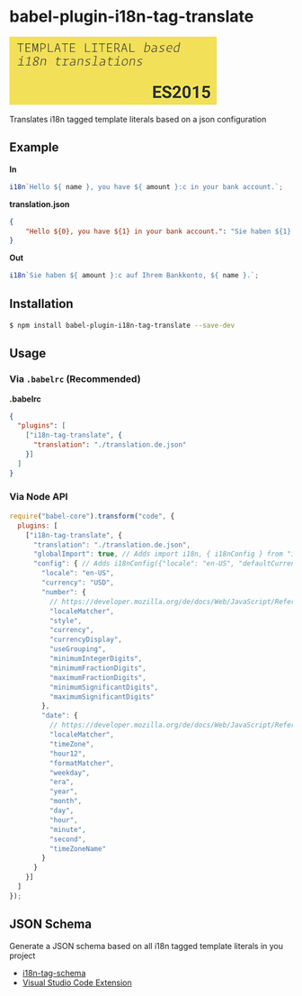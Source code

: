 # babel-plugin-i18n-tag-translate
![](images/vscode-18n-tag-schema-icon-big.jpg)

Translates i18n tagged template literals based on a json configuration

## Example

**In**

```js
i18n`Hello ${ name }, you have ${ amount }:c in your bank account.`;
```

**translation.json**
```json
{
    "Hello ${0}, you have ${1} in your bank account.": "Sie haben ${1} auf Ihrem Bankkonto, ${0}."
}
```

**Out**

```js
i18n`Sie haben ${ amount }:c auf Ihrem Bankkonto, ${ name }.`;
```

## Installation

```sh
$ npm install babel-plugin-i18n-tag-translate --save-dev
```

## Usage

### Via `.babelrc` (Recommended)

**.babelrc**

```json
{
  "plugins": [
    ["i18n-tag-translate", {
      "translation": "./translation.de.json"  
    }]
  ]
}
```

### Via Node API

```javascript
require("babel-core").transform("code", {
  plugins: [
    ["i18n-tag-translate", {
      "translation": "./translation.de.json",
      "globalImport": true, // Adds import i18n, { i18nConfig } from "i18n"; to the output
      "config": { // Adds i18nConfig({"locale": "en-US", "defaultCurrency": "USD", "number": { ... }, "date": { ... }}); to the output
        "locale": "en-US",
        "currency": "USD",
        "number": { 
          // https://developer.mozilla.org/de/docs/Web/JavaScript/Reference/Global_Objects/Number/toLocaleString
          "localeMatcher",
          "style",
          "currency",
          "currencyDisplay",
          "useGrouping",
          "minimumIntegerDigits",
          "minimumFractionDigits",
          "maximumFractionDigits",
          "minimumSignificantDigits",
          "maximumSignificantDigits"
        },
        "date": { 
          // https://developer.mozilla.org/de/docs/Web/JavaScript/Reference/Global_Objects/Date/toLocaleString
          "localeMatcher",
          "timeZone",
          "hour12",
          "formatMatcher",
          "weekday",
          "era",
          "year",
          "month",
          "day",
          "hour",
          "minute",
          "second",
          "timeZoneName"
        }
      }
    }]
  ]
});
```

## JSON Schema

Generate a JSON schema based on all i18n tagged template literals in you project

* [i18n-tag-schema](https://github.com/skolmer/i18n-tag-schema)
* [Visual Studio Code Extension](https://github.com/skolmer/vscode-i18n-tag-schema)
